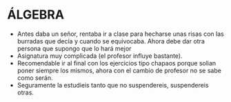 # ÁLGEBRA
- Antes daba un señor, rentaba ir a clase para hecharse unas risas con las burradas que decía y cuando se equivocaba. Ahora debe dar otra persona que supongo que lo hará mejor
- Asignatura muy complicada (el profesor influye bastante).
- Recomendable ir al final con los ejercicios tipo chapaos porque solian poner siempre los mismos, ahora con el cambio de profesor no se sabe como serán.
- Seguramente la estudieis tanto que no suspendereis, suspendereis otras.
